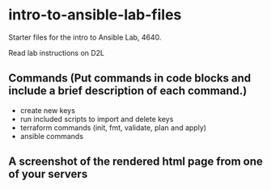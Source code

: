 # intro-to-ansible-lab-files


Starter files for the intro to Ansible Lab, 4640.

Read lab instructions on D2L


## Commands (Put commands in code blocks and include a brief description of each command.)
- create new keys
- run included scripts to import and delete keys
- terraform commands (init, fmt, validate, plan and apply)
- ansible commands
## A screenshot of the rendered html page from one of your servers
